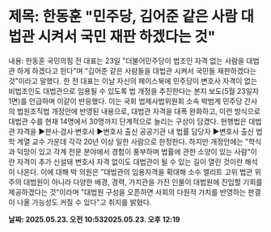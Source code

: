 # **제목: 한동훈 "민주당, 김어준 같은 사람 대법관 시켜서 국민 재판 하겠다는 것"**

  내용: 한동훈 국민의힘 전 대표는 23일 "더불어민주당이 법조인 자격 없는 사람을 대법관 하게 하겠다고 한다"며 "김어준 같은 사람들을 대법관 시켜서 국민들 재판하겠다는 것"이라고 말했다.           한 전 대표는 이날 자신의 페이스북에 민주당이 변호사 자격이 없는 비법조인도 대법관으로 임용될 수 있도록 법 개정을 추진한다는 본지 보도(5월 23일자 1면)를 언급하며 이같이 반응했다.           이는 국회 법제사법위원회 소속 박범계 민주당 간사의 법원조직법 개정안에 반영된 내용으로, 대법관 자격을 대폭 완화하고, 이런 방식으로 대법관 수를 현재 14명에서 30명까지 단계적으로 늘리는 구상이 담겼다.           현행법은 대법관 자격을  ▶판사·검사·변호사 ▶변호사 출신 공공기관 내 법률 담당자 ▶변호사 출신 법학 계열 교수 가운데 각각 20년 이상 일한 사람으로 한정한다.           하지만 개정안에는 "학식과 덕망이 있고 각계 전문 분야에서 경험이 풍부하며 법률에 관한 소양이 있는 사람"이란 자격이 추가 신설돼 변호사 자격 없이도 대법관이 될 수 있는 길이 열린 것이란 해석이 나온다.           이에 대해 박 의원은 "대법관의 임용자격을 확대해 소수 엘리트 고위 법관 위주의 대법원이 아니라 다양한 배경, 경력, 가치관을 가진 인물이 대법원에 진입할 기회를 제공하겠다는 것"이라며 "대법원 구성을 오픈하면 사회의 다원적 가치를 반영하는 판결이 나올 가능성도 커질 수 있다"고 취지를 밝혔다.

  **날짜: 2025.05.23. 오전 10:532025.05.23. 오후 12:19**